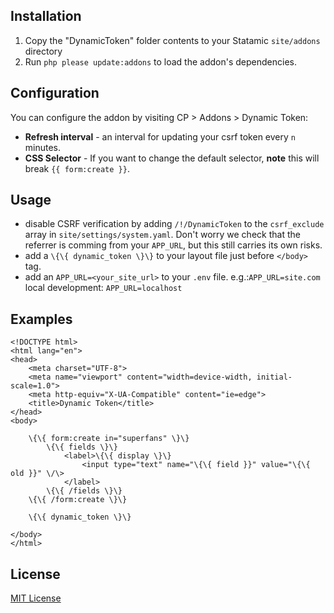 ## Installation

1. Copy the "DynamicToken" folder contents to your Statamic `site/addons` directory
2. Run `php please update:addons` to load the addon's dependencies.

## Configuration

You can configure the addon by visiting CP > Addons > Dynamic Token:

  * **Refresh interval** - an interval for updating your csrf token every `n` minutes.
  * **CSS Selector** - If you want to change the default selector, **note** this will break `{{ form:create }}`.

## Usage

 * disable CSRF verification by adding `/!/DynamicToken` to the `csrf_exclude` array in `site/settings/system.yaml`. Don't worry we check that the referrer is comming from your `APP_URL`, but this still carries its own risks.
 * add a `\{\{ dynamic_token \}\}` to your layout file just before `</body>` tag.
 * add an `APP_URL=<your_site_url>` to your `.env` file.
e.g.:`APP_URL=site.com`
local development: `APP_URL=localhost`

## Examples

```
<!DOCTYPE html>
<html lang="en">
<head>
	<meta charset="UTF-8">
	<meta name="viewport" content="width=device-width, initial-scale=1.0">
	<meta http-equiv="X-UA-Compatible" content="ie=edge">
	<title>Dynamic Token</title>
</head>
<body>

	\{\{ form:create in="superfans" \}\}
		\{\{ fields \}\}
			<label>\{\{ display \}\}
				<input type="text" name="\{\{ field }}" value="\{\{ old }}" \/\>
			</label>
		\{\{ /fields \}\}
	\{\{ /form:create \}\}

	\{\{ dynamic_token \}\}

</body>
</html>
```

## License

[MIT License](http://emd.mit-license.org)
